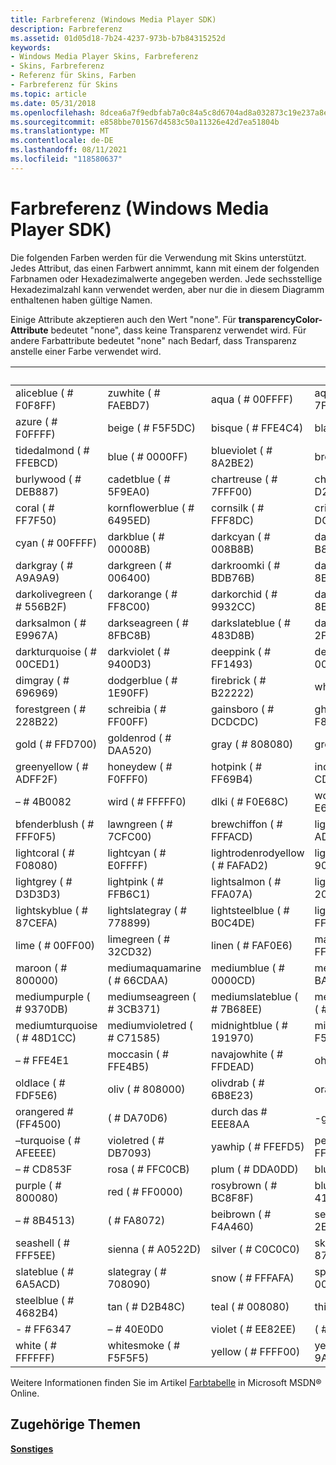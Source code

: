 ```yaml
---
title: Farbreferenz (Windows Media Player SDK)
description: Farbreferenz
ms.assetid: 01d05d18-7b24-4237-973b-b7b84315252d
keywords:
- Windows Media Player Skins, Farbreferenz
- Skins, Farbreferenz
- Referenz für Skins, Farben
- Farbreferenz für Skins
ms.topic: article
ms.date: 05/31/2018
ms.openlocfilehash: 8dcea6a7f9edbfab7a0c84a5c8d6704ad8a032873c19e237a8eda95d595e3c5d
ms.sourcegitcommit: e858bbe701567d4583c50a11326e42d7ea51804b
ms.translationtype: MT
ms.contentlocale: de-DE
ms.lasthandoff: 08/11/2021
ms.locfileid: "118580637"
---
```

# <a name="color-reference-windows-media-player-sdk"></a>Farbreferenz (Windows Media Player SDK)

Die folgenden Farben werden für die Verwendung mit Skins unterstützt. Jedes Attribut, das einen Farbwert annimmt, kann mit einem der folgenden Farbnamen oder Hexadezimalwerte angegeben werden. Jede sechsstellige Hexadezimalzahl kann verwendet werden, aber nur die in diesem Diagramm enthaltenen haben gültige Namen.

Einige Attribute akzeptieren auch den Wert "none". Für **transparencyColor-Attribute** bedeutet "none", dass keine Transparenz verwendet wird. Für andere Farbattribute bedeutet "none" nach Bedarf, dass Transparenz anstelle einer Farbe verwendet wird.



|          &nbsp;            |            &nbsp;           |             &nbsp;              |           &nbsp;             |
|----------------------------|-----------------------------|---------------------------------|------------------------------|
| aliceblue ( \# F0F8FF)       | zuwhite ( \# FAEBD7)     | aqua ( \# 00FFFF)                 | aquamarine ( \# 7FFFD4)        |
| azure ( \# F0FFFF)           | beige ( \# F5F5DC)            | bisque ( \# FFE4C4)               | black ( \# 000000)             |
| tidedalmond ( \# FFEBCD)  | blue ( \# 0000FF)             | blueviolet ( \# 8A2BE2)           | brown ( \# A52A2A)             |
| burlywood ( \# DEB887)       | cadetblue ( \# 5F9EA0)        | chartreuse ( \# 7FFF00)           | chocolate ( \# D2691E)         |
| coral ( \# FF7F50)           | kornflowerblue ( \# 6495ED)   | cornsilk ( \# FFF8DC)             | crimson ( \# DC143C)           |
| cyan ( \# 00FFFF)            | darkblue ( \# 00008B)         | darkcyan ( \# 008B8B)             | darkrodenrod ( \# B8860B)     |
| darkgray ( \# A9A9A9)        | darkgreen ( \# 006400)        | darkroomki ( \# BDB76B)            | darkmagenta ( \# 8B008B)       |
| darkolivegreen ( \# 556B2F)  | darkorange ( \# FF8C00)       | darkorchid ( \# 9932CC)           | darkred ( \# 8B0000)           |
| darksalmon ( \# E9967A)      | darkseagreen ( \# 8FBC8B)     | darkslateblue ( \# 483D8B)        | darkslategray ( \# 2F4F4F)     |
| darkturquoise ( \# 00CED1)   | darkviolet ( \# 9400D3)       | deeppink ( \# FF1493)             | deepskyblue ( \# 00BFFF)       |
| dimgray ( \# 696969)         | dodgerblue ( \# 1E90FF)       | firebrick ( \# B22222)            | white ( \# FFFAF0)       |
| forestgreen ( \# 228B22)     | schreibia ( \# FF00FF)          | gainsboro ( \# DCDCDC)            | ghostwhite ( \# F8F8FF)        |
| gold ( \# FFD700)            | goldenrod ( \# DAA520)        | gray ( \# 808080)                 | green ( \# 008000)             |
| greenyellow ( \# ADFF2F)     | honeydew ( \# F0FFF0)         | hotpink ( \# FF69B4)              | indiared ( \# CD5C5C)         |
| – \# 4B0082          | wird ( \# FFFFF0)            | dlki ( \# F0E68C)                | wcender ( \# E6E6FA)          |
| bfenderblush ( \# FFF0F5)   | lawngreen ( \# 7CFC00)        | brewchiffon ( \# FFFACD)         | lightblue ( \# ADD8E6)         |
| lightcoral ( \# F08080)      | lightcyan ( \# E0FFFF)        | lightrodenrodyellow ( \# FAFAD2) | lightgreen ( \# 90EE90)        |
| lightgrey ( \# D3D3D3)       | lightpink ( \# FFB6C1)        | lightsalmon ( \# FFA07A)          | lightseagreen ( \# 20B2AA)     |
| lightskyblue ( \# 87CEFA)    | lightslategray ( \# 778899)   | lightsteelblue ( \# B0C4DE)       | lightyellow ( \# FFFFE0)       |
| lime ( \# 00FF00)            | limegreen ( \# 32CD32)        | linen ( \# FAF0E6)                | magenta ( \# FF00FF)           |
| maroon ( \# 800000)          | mediumaquamarine ( \# 66CDAA) | mediumblue ( \# 0000CD)           | mediumorchid ( \# BA55D3)      |
| mediumpurple ( \# 9370DB)    | mediumseagreen ( \# 3CB371)   | mediumslateblue ( \# 7B68EE)      | mediumspringgreen ( \# 00FA9A) |
| mediumturquoise ( \# 48D1CC) | mediumvioletred ( \# C71585)  | midnightblue ( \# 191970)         | mintcream ( \# F5FFFA)         |
| – \# FFE4E1       | moccasin ( \# FFE4B5)         | navajowhite ( \# FFDEAD)          | ohne ( \# 000080)              |
| oldlace ( \# FDF5E6)         | oliv ( \# 808000)            | olivdrab ( \# 6B8E23)            | orange ( \# FFA500)            |
| orangered \# (FF4500)       | ( \# DA70D6)           | durch das \# EEE8AA        | -green ( \# 98FB98)         |
| –turquoise ( \# AFEEEE)   | violetred ( \# DB7093)    | yawhip ( \# FFEFD5)           | peachpuff ( \# FFDAB9)         |
| – \# CD853F            | rosa ( \# FFC0CB)             | plum ( \# DDA0DD)                 | blue ( \# B0E0E6)        |
| purple ( \# 800080)          | red ( \# FF0000)              | rosybrown ( \# BC8F8F)            | blueblue ( \# 4169E1)         |
| – \# 8B4513)     | ( \# FA8072)           | beibrown ( \# F4A460)           | seagreen ( \# 2E8B57)          |
| seashell ( \# FFF5EE)        | sienna ( \# A0522D)           | silver ( \# C0C0C0)               | skyblue ( \# 87CEEB)           |
| slateblue ( \# 6A5ACD)       | slategray ( \# 708090)        | snow ( \# FFFAFA)                 | springgreen ( \# 00FF7F)       |
| steelblue ( \# 4682B4)       | tan ( \# D2B48C)              | teal ( \# 008080)                 | thistle ( \# D8BFD8)           |
| - \# FF6347          | – \# 40E0D0        | violet ( \# EE82EE)               | ( \# F5DEB3)             |
| white ( \# FFFFFF)           | whitesmoke ( \# F5F5F5)       | yellow ( \# FFFF00)               | yellowgreen ( \# 9ACD32)       |



 

Weitere Informationen finden Sie im Artikel [Farbtabelle](https://msdn.microsoft.com/library/ms531197.aspx) in Microsoft MSDN® Online.

## <a name="related-topics"></a>Zugehörige Themen

<dl> <dt>

[**Sonstiges**](miscellaneous.md)
</dt> </dl>

 

 




